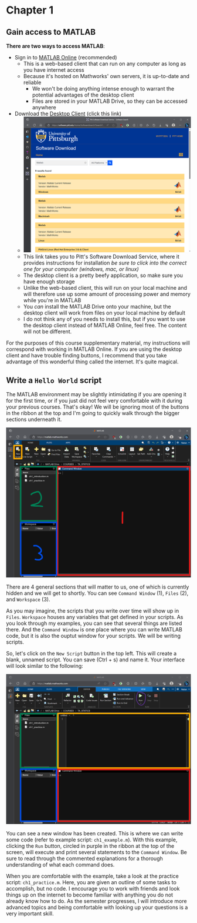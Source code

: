 # Chapter 1

## Gain access to MATLAB

**There are two ways to access MATLAB**:

- Sign in to [MATLAB Online](https://www.mathworks.com/products/matlab-online.html) (recommended)
  - This is a web-based client that can run on any computer as long as you have internet access
  - Because it's hosted on Mathworks' own servers, it is up-to-date and reliable
    - We won't be doing anything intense enough to warrant the potential advantages of the desktop client
    - Files are stored in your MATLAB Drive, so they can be accessed anywhere
- Download the [Desktop Client](https://software.pitt.edu/Home/SoftwareSearch?SearchText=Matlab&PlatformId=0) (click this link)
  - <img src="../images/sds-matlab-results.png" alt="search results"/>
  - This link takes you to Pitt's Software Download Service, where it provides instructions for installation *be sure to click into the correct one for your computer (windows, mac, or linux)*
  - The desktop client is a pretty beefy application, so make sure you have enough storage
  - Unlike the web-based client, this will run on your local machine and will therefore use up some amount of processing power and memory while you're in MATLAB
  - You *can* install the MATLAB Drive onto your machine, but the desktop client will work from files on your local machine by default
  - I do not think any of you needs to install this, but if you want to use the desktop client instead of MATLAB Online, feel free. The content will not be different.

For the purposes of this course supplementary material, my instructions will correspond with working in MATLAB Online. If you are using the desktop client and have trouble finding buttons, I recommend that you take advantage of this wonderful thing called the internet. It's quite magical.

## Write a `Hello World` script

The MATLAB environment may be slightly intimidating if you are opening it for the first time, or if you just did not feel very comfortable with it during your previous courses. That's okay! We will be ignoring most of the buttons in the ribbon at the top and I'm going to quickly walk through the bigger sections underneath it.

<img src="../images/initial-matlab-environment.png" alt="initial MATLAB environment"/>

There are 4 general sections that will matter to us, one of which is currently hidden and we will get to shortly. You can see `Command Window` (1), `Files` (2), and `Workspace` (3).

As you may imagine, the scripts that you write over time will show up in `Files`. `Workspace` houses any variables that get defined in your scripts. As you look through my examples, you can see that several things are listed there. And the `Command Window` is one place where you can write MATLAB code, but it is also the ouptut window for your scripts. We will be writing scripts.

So, let's click on the `New Script` button in the top left. This will create a blank, unnamed script. You can save (Ctrl + s) and name it. Your interface will look similar to the following:

<img src="../images/matlab-environment-with-new-script.png" alt="MATLAB environment with the scripting window"/>

You can see a new window has been created. This is where we can write some code (refer to example script: `ch1_example.m`). With this example, clicking the `Run` button, circled in purple in the ribbon at the top of the screen, will execute and print several statements to the `Command Window`. Be sure to read through the commented explanations for a thorough understanding of what each command does.

When you are comfortable with the example, take a look at the practice script: `ch1_practice.m`. Here, you are given an outline of some tasks to accomplish, but no code. I encourage you to work with friends and look things up on the internet to become familiar with anything you do not already know how to do. As the semester progresses, I will introduce more advanced topics and being comfortable with looking up your questions is a very important skill.
